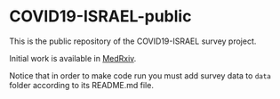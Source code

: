 # COVID19-ISRAEL-public

This is the public repository of the COVID19-ISRAEL survey project.

Initial work is available in [MedRxiv](https://www.medrxiv.org/content/10.1101/2020.03.19.20038844v1). 

Notice that in order to make code run you must add survey data to `data` folder according to its README.md file.

 